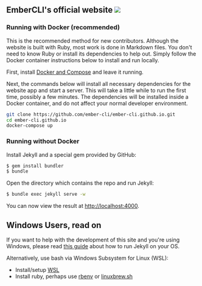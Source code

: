 ## EmberCLI's official website <a href="https://ember-community-slackin.herokuapp.com" target="_blank"><img src="https://ember-community-slackin.herokuapp.com/badge.svg"></a>

### Running with Docker (recommended)

This is the recommended method for new contributors.
Although the website is built with Ruby, most work is done in Markdown files.
You don't need to know Ruby or install its dependencies to help out. Simply follow
the Docker container instructions below to install and run locally.

First, install [Docker and Compose](https://store.docker.com/search?offering=community&type=edition) and leave it running.

Next, the commands below will install all necessary dependencies for the website
app and start a server. This will take a little while to run the first time,
possibly a few minutes. The dependencies will be installed inside a Docker
container, and do not affect your normal developer environment.

```bash
git clone https://github.com/ember-cli/ember-cli.github.io.git
cd ember-cli.github.io
docker-compose up
```

### Running without Docker

Install Jekyll and a special gem provided by GitHub:

```sh
$ gem install bundler
$ bundle
```

Open the directory which contains the repo and run Jekyll:

```sh
$ bundle exec jekyll serve -w
```

You can now view the result at [http://localhost:4000](http://localhost:4000).

## Windows Users, read on

If you want to help with the development of this site and you're using Windows,
please read [this guide](http://jekyll-windows.juthilo.com) about how to run
Jekyll on your OS.

Alternatively, use bash via Windows Subsystem for Linux (WSL):

- Install/setup [WSL][wsl-install]
- Install ruby, perhaps use [rbenv] or [linuxbrew.sh]

[wsl-install]: https://msdn.microsoft.com/en-us/commandline/wsl/install-win10
[rbenv]: https://github.com/rbenv/rbenv#installation
[linuxbrew.sh]: http://linuxbrew.sh
